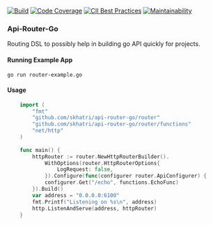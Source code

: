 [![Build](https://travis-ci.com/skhatri/api-router-go.svg?branch=master)](https://travis-ci.com/github/skhatri/api-router-go)
[![Code Coverage](https://img.shields.io/codecov/c/github/skhatri/api-router-go/master.svg)](https://codecov.io/github/skhatri/api-router-go?branch=master)
[![CII Best Practices](https://bestpractices.coreinfrastructure.org/projects/3825/badge)](https://bestpractices.coreinfrastructure.org/projects/3825)
[![Maintainability](https://api.codeclimate.com/v1/badges/6238e287a522d53ea62c/maintainability)](https://codeclimate.com/github/skhatri/api-router-go/maintainability)

### Api-Router-Go

Routing DSL to possibly help in building go API quickly for projects.

#### Running Example App
```
go run router-example.go
```

#### Usage

```go
    import (
        "fmt"
        "github.com/skhatri/api-router-go/router"
        "github.com/skhatri/api-router-go/router/functions"
        "net/http"
    )
    
    func main() {
        httpRouter := router.NewHttpRouterBuilder().
            WithOptions(router.HttpRouterOptions{
                LogRequest: false,
            }).Configure(func(configurer router.ApiConfigurer) {
            configurer.Get("/echo", functions.EchoFunc)
        }).Build()
        var address = "0.0.0.0:6100"
        fmt.Printf("Listening on %s\n", address)
        http.ListenAndServe(address, httpRouter)
    }
```
